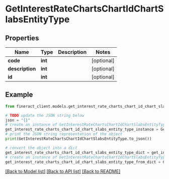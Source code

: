 # GetInterestRateChartsChartIdChartSlabsEntityType


## Properties

Name | Type | Description | Notes
------------ | ------------- | ------------- | -------------
**code** | **int** |  | [optional] 
**description** | **int** |  | [optional] 
**id** | **int** |  | [optional] 

## Example

```python
from fineract_client.models.get_interest_rate_charts_chart_id_chart_slabs_entity_type import GetInterestRateChartsChartIdChartSlabsEntityType

# TODO update the JSON string below
json = "{}"
# create an instance of GetInterestRateChartsChartIdChartSlabsEntityType from a JSON string
get_interest_rate_charts_chart_id_chart_slabs_entity_type_instance = GetInterestRateChartsChartIdChartSlabsEntityType.from_json(json)
# print the JSON string representation of the object
print(GetInterestRateChartsChartIdChartSlabsEntityType.to_json())

# convert the object into a dict
get_interest_rate_charts_chart_id_chart_slabs_entity_type_dict = get_interest_rate_charts_chart_id_chart_slabs_entity_type_instance.to_dict()
# create an instance of GetInterestRateChartsChartIdChartSlabsEntityType from a dict
get_interest_rate_charts_chart_id_chart_slabs_entity_type_from_dict = GetInterestRateChartsChartIdChartSlabsEntityType.from_dict(get_interest_rate_charts_chart_id_chart_slabs_entity_type_dict)
```
[[Back to Model list]](../README.md#documentation-for-models) [[Back to API list]](../README.md#documentation-for-api-endpoints) [[Back to README]](../README.md)


